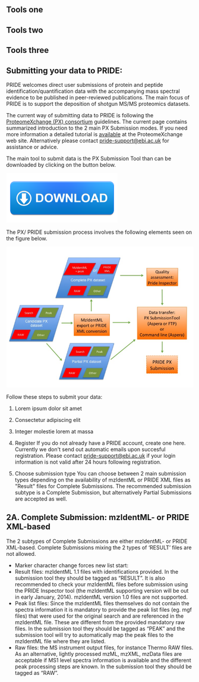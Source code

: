 
## Tools one

## Tools two

## Tools three

## Submitting your data to PRIDE:


PRIDE welcomes direct user submissions of protein and peptide identification/quantification data with the accompanying mass spectral evidence to be published in peer-reviewed publications. The main focus of PRIDE is to support the deposition of shotgun MS/MS proteomics datasets.

The current way of submitting data to PRIDE is following the [ProteomeXchange (PX) consortium](http://www.proteomexchange.org/) guidelines. The current page contains summarized introduction to the 2 main PX Submission modes. If you need more information a detailed tutorial is [available](http://www.proteomexchange.org/sites/proteomexchange.org/files/documents/px_submission_tutorial2.pdf) at the ProteomeXchange web site. Alternatively please contact pride-support@ebi.ac.uk for assistance or advice.

The main tool to submit data is the PX Submission Tool than can be downloaded by clicking on the button below.


![Minion](/static/markdown/submitDataPage/image/download.png)


The PX/ PRIDE submission process involves the following elements seen on the figure below.

![Minion](/static/markdown/submitDataPage/image/Slide1.jpg)

Follow these steps to submit your data:

1. Lorem ipsum dolor sit amet
2. Consectetur adipiscing elit
3. Integer molestie lorem at massa

1. Register
If you do not already have a PRIDE account, create one here. Currently we don't send out automatic emails upon succesful registration. Please contact pride-support@ebi.ac.uk if your login information is not valid after 24 hours following registration.

2. Choose submission type
You can choose between 2 main submission types depending on the availability of mzIdentML or PRIDE XML files as "Result" files for Complete Submissions. The recommended submission subtype is a Complete Submission, but alternatively Partial Submissions are accepted as well.

## 2A. Complete Submission: mzIdentML- or PRIDE XML-based

The 2 subtypes of Complete Submissions are either mzIdentML- or PRIDE XML-based. Complete Submissions mixing the 2 types of ‘RESULT’ files are not allowed.

- Marker character change forces new list start:
- Result files: mzIdentML 1.1 files with identifications provided. In the submission tool they should be tagged as “RESULT”. It is also recommended to check your mzIdentML files before submission using the PRIDE Inspector tool (the mzIdentML supporting version will be out in early January, 2014). mzIdentML version 1.0 files are not supported.
- Peak list files: Since the mzIdentML files themselves do not contain the spectra information it is mandatory to provide the peak list files (eg. mgf files) that were used for the original search and are referenced in the mzIdentML file. These are different from the provided mandatory raw files. In the submission tool they should be tagged as “PEAK” and the submission tool will try to automatically map the peak files to the mzIdentML file where they are listed.
- Raw files: the MS instrument output files, for instance Thermo RAW files. As an alternative, lightly processed  mzML, mzXML, mzData files are acceptable if MS1 level spectra information is available and the different peak processing steps are known. In the submission tool they should be tagged as “RAW”.


